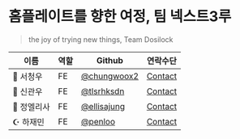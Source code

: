 # 홈플레이트를 향한 여정, 팀 넥스트3루

> the joy of trying new things, Team Dosilock

| 이름        | 역할 | Github                                       | 연락수단                                 |
| ----------- | ---- | -------------------------------------------- | ---------------------------------------- |
| 🐨 서청우   | FE   | [@chungwoox2](https://github.com/chungwoox2) | [Contact](mailto:cgd67@naver.com)        |
| 👑 신관우   | FE   | [@tlsrhksdn](https://github.com/tlsrhksdn)   | [Contact](mailto:tlsrhksdn23@gmail.com)  |
| 🍎 정엘리사 | FE   | [@ellisajung](https://github.com/ellisajung) | [Contact](mailto:ellisajung12@gmail.com) |
| ☪︎ 하재민   | FE   | [@penloo](https://github.com/penloo)         | [Contact](mailto:penloo@naver.com)       |
